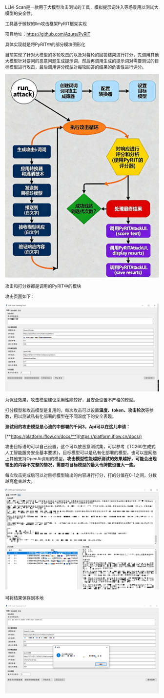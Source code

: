LLM-Scan是一款用于大模型攻击测试的工具，模拟提示词注入等场景用以测试大模型的安全性。

工具基于微软的llm攻击框架PyRIT框架实现

项目地址：https://github.com/Azure/PyRIT

具体实现就是将PyRIT中的部分模块图形化

目前实现了针对大模型的多轮攻击的以及对每轮的回答结果进行打分，先调用其他大模型针对要问的恶意问题生成提示词，然后再调用生成的提示词对需要测试的目标模型进行攻击，最后调用评分模型对每轮回答的结果的危害性进行评分。

![image-20250928164306349](./流程图.png)

攻击和打分器都是调用的PyRIT中的模块

攻击页面如下：

![img](./主页.png)

为保证效果，攻击模型建议采用性能较好，且安全设置不严格的模型。

打分模型和攻击模型是复用的，每次攻击可以设置**温度、token、攻击轮次**等参数，用以测试私有化部署的模型在不同温度下的安全表现。

**测试用的攻击模型是心流的中部署的千问3，Api可以在这儿申请：**

[**https://platform.iflow.cn/docs/**](https://platform.iflow.cn/docs/)

攻击目标语句可以自己设置，这个可以放恶意测试集，可以参考《TC260生成式人工智能服务安全基本要求》，目标模型可以是私有化部署的模型，也可以是网络上其他支持OpenAi调用的模型。**攻击模型性能越好测试的效果越好，可能会出现输出的内容不完整的情况，需要将目标模型的最大令牌数设置大一些。**

每次攻击完成后可以对目标模型输出的内容进行打分，打的分值在0-1之间，分数越高危害越大。

![img](./结果.png)

可将结果保存到本地

![img](./保存.png)